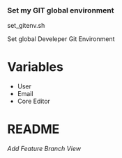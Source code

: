 ### Set my GIT global environment

set_gitenv.sh

Set global Develeper Git Environment

# Variables

- User
- Email
- Core Editor

README
==============

*Add Feature Branch View*
